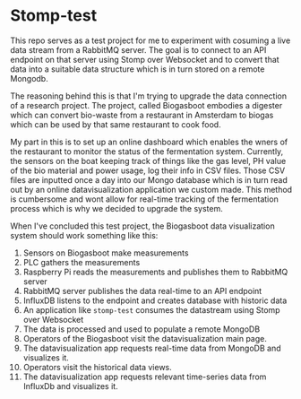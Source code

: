 # Stomp-test
This repo serves as a test project for me to experiment with cosuming a live data stream from a RabbitMQ server. The goal is to connect to an API endpoint on that server using Stomp over Websocket and to convert that data into a suitable data structure which is in turn stored on a remote Mongodb.

The reasoning behind this is that I'm trying to upgrade the data connection of a research project. The project, called Biogasboot embodies a digester which can convert bio-waste from a restaurant in Amsterdam to biogas which can be used by that same restaurant to cook food.

My part in this is to set up an online dashboard which enables the wners of the restaurant to monitor the status of the fermentation system.
Currently, the sensors on the boat keeping track of things like the gas level, PH value of the bio material and power usage, log their info in CSV files. Those CSV files are inputted once a day into our Mongo database which is in turn read out by an online datavisualization application we custom made.
This method is cumbersome and wont allow for real-time tracking of the fermentation process which is why we decided to upgrade the system.

When I've concluded this test project, the Biogasboot data visualization system should work something like this:

1. Sensors on Biogasboot make measurements
2. PLC gathers the measurements
3. Raspberry Pi reads the measurements and publishes them to RabbitMQ server
4. RabbitMQ server publishes the data real-time to an API endpoint
5. InfluxDB listens to the endpoint and creates database with historic data
6. An application like `stomp-test` consumes the datastream using Stomp over Websocket
7. The data is processed and used to populate a remote MongoDB
8. Operators of the Biogasboot visit the datavisualization main page.
8. The datavisualization app requests real-time data from MongoDB and visualizes it.
9. Operators visit the historical data views.
10. The datavisualization app requests relevant time-series data from InfluxDb and visualizes it.